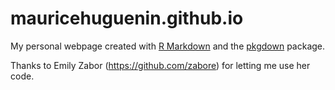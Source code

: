 # mauricehuguenin.github.io

My personal webpage created with [R Markdown](https://rmarkdown.rstudio.com/) and the [pkgdown](https://pkgdown.r-lib.org/) package.

Thanks to Emily Zabor (https://github.com/zabore) for letting me use her code.

